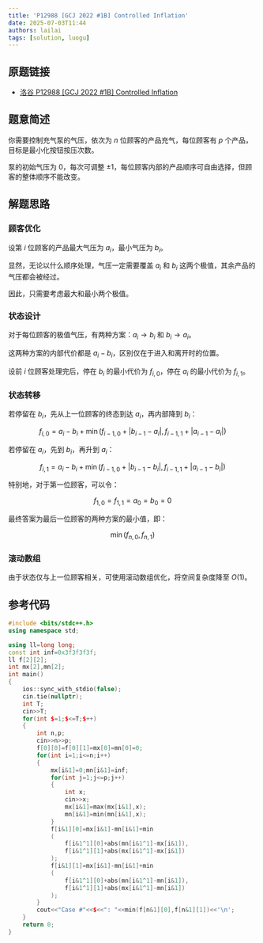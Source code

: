 ```yaml
---
title: 'P12988 [GCJ 2022 #1B] Controlled Inflation'
date: 2025-07-03T11:44
authors: lailai
tags: [solution, luogu]
---
```


## 原题链接

- [洛谷 P12988 [GCJ 2022 #1B] Controlled Inflation](https://www.luogu.com.cn/problem/P12988)

<!-- truncate -->

## 题意简述

你需要控制充气泵的气压，依次为 $n$ 位顾客的产品充气，每位顾客有 $p$ 个产品，目标是最小化按钮按压次数。

泵的初始气压为 $0$，每次可调整 $\pm 1$，每位顾客内部的产品顺序可自由选择，但顾客的整体顺序不能改变。

## 解题思路

### 顾客优化

设第 $i$ 位顾客的产品最大气压为 $a_i$，最小气压为 $b_i$。

显然，无论以什么顺序处理，气压一定需要覆盖 $a_i$ 和 $b_i$ 这两个极值，其余产品的气压都会被经过。

因此，只需要考虑最大和最小两个极值。

### 状态设计

对于每位顾客的极值气压，有两种方案：$a_i\to b_i$ 和 $b_i\to a_i$。

这两种方案的内部代价都是 $a_i-b_i$，区别仅在于进入和离开时的位置。

设前 $i$ 位顾客处理完后，停在 $b_i$ 的最小代价为 $f_{i,0}$，停在 $a_i$ 的最小代价为 $f_{i,1}$。

### 状态转移

若停留在 $b_i$，先从上一位顾客的终态到达 $a_i$，再内部降到 $b_i$：

$$
f_{i,0}=a_i-b_i+\min\left(f_{i-1,0}+|b_{i-1}-a_i|,f_{i-1,1}+|a_{i-1}-a_i|\right)
$$

若停留在 $a_i$，先到 $b_i$，再升到 $a_i$：

$$
f_{i,1}=a_i-b_i+\min\left(f_{i-1,0}+|b_{i-1}-b_i|,f_{i-1,1}+|a_{i-1}-b_i|\right)
$$

特别地，对于第一位顾客，可以令：

$$
f_{1,0}=f_{1,1}=a_0=b_0=0
$$

最终答案为最后一位顾客的两种方案的最小值，即：

$$
\min(f_{n,0},f_{n,1})
$$

### 滚动数组

由于状态仅与上一位顾客相关，可使用滚动数组优化，将空间复杂度降至 $O(1)$。

## 参考代码

```cpp
#include <bits/stdc++.h>
using namespace std;

using ll=long long;
const int inf=0x3f3f3f3f;
ll f[2][2];
int mx[2],mn[2];
int main()
{
	ios::sync_with_stdio(false);
	cin.tie(nullptr);
	int T;
	cin>>T;
	for(int $=1;$<=T;$++)
	{
		int n,p;
		cin>>n>>p;
		f[0][0]=f[0][1]=mx[0]=mn[0]=0;
		for(int i=1;i<=n;i++)
		{
			mx[i&1]=0;mn[i&1]=inf;
			for(int j=1;j<=p;j++)
			{
				int x;
				cin>>x;
				mx[i&1]=max(mx[i&1],x);
				mn[i&1]=min(mn[i&1],x);
			}
			f[i&1][0]=mx[i&1]-mn[i&1]+min
			(
				f[i&1^1][0]+abs(mn[i&1^1]-mx[i&1]),
				f[i&1^1][1]+abs(mx[i&1^1]-mx[i&1])
			);
			f[i&1][1]=mx[i&1]-mn[i&1]+min
			(
				f[i&1^1][0]+abs(mn[i&1^1]-mn[i&1]),
				f[i&1^1][1]+abs(mx[i&1^1]-mn[i&1])
			);
		}
		cout<<"Case #"<<$<<": "<<min(f[n&1][0],f[n&1][1])<<'\n';
	}
	return 0;
}
```

